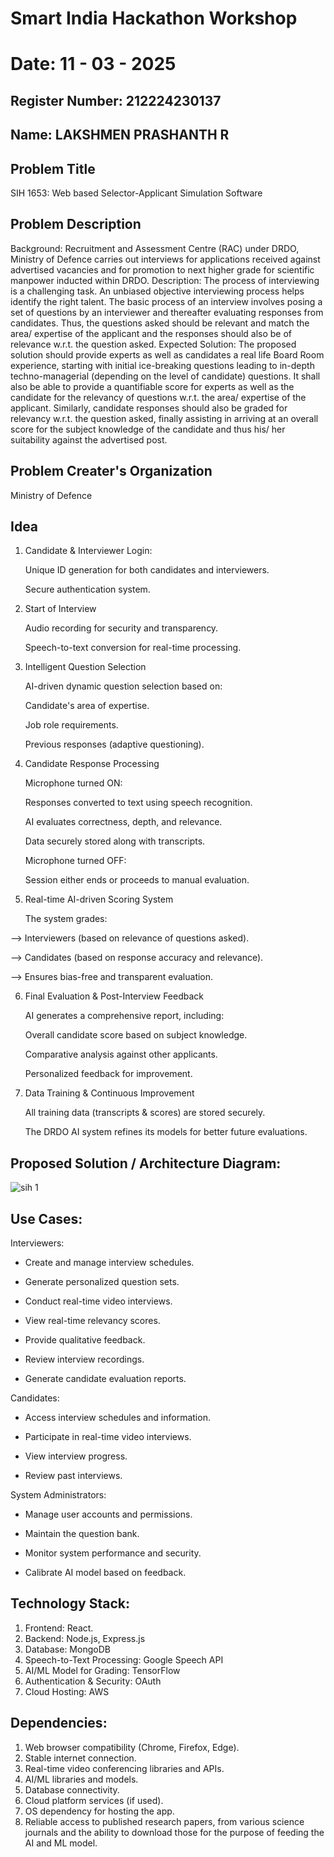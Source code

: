 # Smart India Hackathon Workshop
# Date: 11 - 03 - 2025 
## Register Number: 212224230137
## Name:  LAKSHMEN PRASHANTH R
## Problem Title

SIH 1653: Web based Selector-Applicant Simulation Software
## Problem Description
Background: Recruitment and Assessment Centre (RAC) under DRDO, Ministry of Defence carries out interviews for applications received against advertised vacancies and for promotion to next higher grade for scientific manpower inducted within DRDO. Description: The process of interviewing is a challenging task. An unbiased objective interviewing process helps identify the right talent. The basic process of an interview involves posing a set of questions by an interviewer and thereafter evaluating responses from candidates. Thus, the questions asked should be relevant and match the area/ expertise of the applicant and the responses should also be of relevance w.r.t. the question asked. Expected Solution: The proposed solution should provide experts as well as candidates a real life Board Room experience, starting with initial ice-breaking questions leading to in-depth techno-managerial (depending on the level of candidate) questions. It shall also be able to provide a quantifiable score for experts as well as the candidate for the relevancy of questions w.r.t. the area/ expertise of the applicant. Similarly, candidate responses should also be graded for relevancy w.r.t. the question asked, finally assisting in arriving at an overall score for the subject knowledge of the candidate and thus his/ her suitability against the advertised post.

## Problem Creater's Organization
Ministry of Defence

## Idea
1. Candidate & Interviewer Login:

   Unique ID generation for both candidates and interviewers.

   Secure authentication system.

2. Start of Interview 

   Audio recording for security and transparency.

   Speech-to-text conversion for real-time processing.

3. Intelligent Question Selection

   AI-driven dynamic question selection based on:

   Candidate's area of expertise.

   Job role requirements.

   Previous responses (adaptive questioning).

4. Candidate Response Processing

   Microphone turned ON:

   Responses converted to text using speech recognition.

   AI evaluates correctness, depth, and relevance.

   Data securely stored along with transcripts.

   Microphone turned OFF:

   Session either ends or proceeds to manual evaluation.

5. Real-time AI-driven Scoring System

   The system grades:

 --> Interviewers (based on relevance of questions asked).

 --> Candidates (based on response accuracy and relevance).

 --> Ensures bias-free and transparent evaluation.

6. Final Evaluation & Post-Interview Feedback

   AI generates a comprehensive report, including:

   Overall candidate score based on subject knowledge.

   Comparative analysis against other applicants.

   Personalized feedback for improvement.

7. Data Training & Continuous Improvement

   All training data (transcripts & scores) are stored securely.

   The DRDO AI system refines its models for better future evaluations.


## Proposed Solution / Architecture Diagram:

![sih 1](https://github.com/user-attachments/assets/1904869a-758e-4bab-ac3d-e32ae9e01284)




## Use Cases:

Interviewers:

* Create and manage interview schedules.

* Generate personalized question sets.

* Conduct real-time video interviews.

* View real-time relevancy scores.

* Provide qualitative feedback.

* Review interview recordings.

* Generate candidate evaluation reports.

Candidates:

* Access interview schedules and information.

* Participate in real-time video interviews.

* View interview progress.

* Review past interviews.

System Administrators:

* Manage user accounts and permissions.

* Maintain the question bank.

* Monitor system performance and security.

* Calibrate AI model based on feedback.

## Technology Stack:

1. Frontend: React.
2. Backend: Node.js, Express.js
3. Database: MongoDB
4. Speech-to-Text Processing: Google Speech API
5. AI/ML Model for Grading: TensorFlow
6. Authentication & Security: OAuth
7. Cloud Hosting: AWS

## Dependencies:

1. Web browser compatibility (Chrome, Firefox, Edge).
2. Stable internet connection.
3. Real-time video conferencing libraries and APIs.
4. AI/ML libraries and models.
5. Database connectivity.
6. Cloud platform services (if used).
7. OS dependency for hosting the app.
8. Reliable access to published research papers, from various science journals and the ability to download those for the purpose of feeding the AI and ML model.



